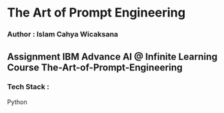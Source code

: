 # The Art of Prompt Engineering

### Author : Islam Cahya Wicaksana

## Assignment IBM Advance AI @ Infinite Learning Course The-Art-of-Prompt-Engineering

### Tech Stack : 
  Python
